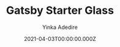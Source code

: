 ---
title: Gatsby Starter Glass
github: https://github.com/yinkakun/gatsby-starter-glass
demo: https://gatsbyglass.netlify.app
author: Yinka Adedire
date: 2021-04-03T00:00:00.000Z
ssg:
  - Gatsby
cms:
  - NetlifyCMS
category:
  - Blog
description: >-
  A Minimal & Beautiful GatsbyJS Personal Blog Starter With Nice Glassmorphism
  UI
draft: true
publish_date: '2021-03-23T11:47:33Z'
update_date: '2021-11-30T00:53:26Z'
github_star: 124
github_fork: 71
---